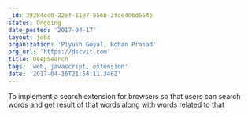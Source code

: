 ```yaml
---
_id: 39284cc0-22ef-11e7-856b-2fce406d554b
status: Ongoing
date_posted: '2017-04-17'
layout: jobs
organization: 'Piyush Goyal, Rohan Prasad'
org_url: 'https://dscvit.com'
title: DeepSearch
tags: 'web, javascript, extension'
date: '2017-04-16T21:54:11.346Z'
---
```

To implement a search extension for browsers so that users can search words and get result of that words along with words related to that
